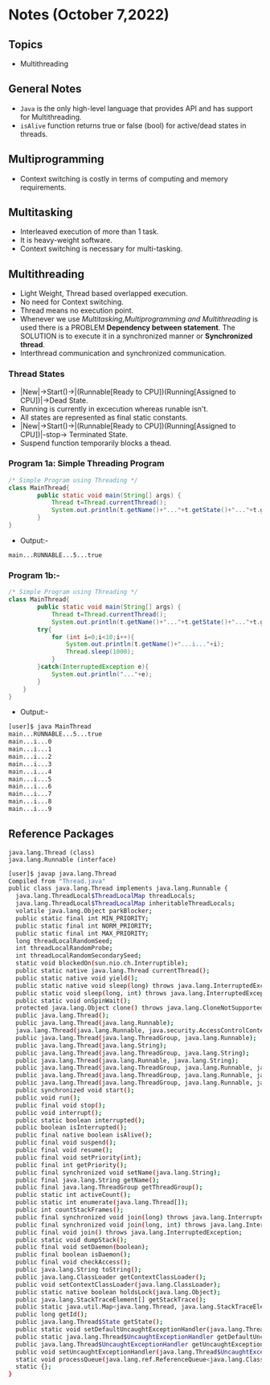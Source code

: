# Notes (October 7,2022)

## Topics

- Multithreading

## General Notes

- `Java` is the only high-level language that provides API and has support for Multithreading.
- `isAlive` function returns true or false (bool) for active/dead states in threads.

## Multiprogramming

- Context switching is costly in terms of computing and memory requirements.

## Multitasking

- Interleaved execution of more than 1 task.
- It is heavy-weight software.
- Context switching is necessary for multi-tasking.

## Multithreading

- Light Weight, Thread based overlapped execution.
- No need for Context switching.
- Thread means no execution point.
- Whenever we use _Multitasking,Multiprogramming and Multithreading_ is used there is a PROBLEM **Dependency between statement**. The SOLUTION is to execute it in a synchronized manner or **Synchronized thread**.
- Interthread communication and synchronized communication.

### Thread States

- |New|->Start()->|(Runnable[Ready to CPU])(Running[Assigned to CPU])|->Dead State.
- Running is currently in excecution whereas runable isn't.
- All states are represented as final static constants.
- |New|->Start()->|(Runnable[Ready to CPU])(Running[Assigned to CPU])|-stop-> Terminated State.
- Suspend function temporarily blocks a thead.

### Program 1a: Simple Threading Program

```java
/* Simple Program using Threading */
class MainThread{
        public static void main(String[] args) {
            Thread t=Thread.currentThread();
            System.out.println(t.getName()+"..."+t.getState()+"..."+t.getPriority()+"..."+t.isAlive());
        }
}
```

- Output:-

```text
main...RUNNABLE...5...true
```

### Program 1b:-

```java
/* Simple Program using Threading */
class MainThread{
        public static void main(String[] args) {
            Thread t=Thread.currentThread();
            System.out.println(t.getName()+"..."+t.getState()+"..."+t.getPriority()+"..."+t.isAlive());
        try{
            for (int i=0;i<10;i++){
                System.out.println(t.getName()+"...i..."+i);
                Thread.sleep(1000);
            }
        }catch(InterruptedException e){
            System.out.println("..."+e);
        }
    }
}
```

- Output:-

```bash
[user]$ java MainThread
main...RUNNABLE...5...true
main...i...0
main...i...1
main...i...2
main...i...3
main...i...4
main...i...5
main...i...6
main...i...7
main...i...8
main...i...9
```

## Reference Packages

```text
java.lang.Thread (class)
java.lang.Runnable (interface)
```

```bash
[user]$ javap java.lang.Thread
Compiled from "Thread.java"
public class java.lang.Thread implements java.lang.Runnable {
  java.lang.ThreadLocal$ThreadLocalMap threadLocals;
  java.lang.ThreadLocal$ThreadLocalMap inheritableThreadLocals;
  volatile java.lang.Object parkBlocker;
  public static final int MIN_PRIORITY;
  public static final int NORM_PRIORITY;
  public static final int MAX_PRIORITY;
  long threadLocalRandomSeed;
  int threadLocalRandomProbe;
  int threadLocalRandomSecondarySeed;
  static void blockedOn(sun.nio.ch.Interruptible);
  public static native java.lang.Thread currentThread();
  public static native void yield();
  public static native void sleep(long) throws java.lang.InterruptedException;
  public static void sleep(long, int) throws java.lang.InterruptedException;
  public static void onSpinWait();
  protected java.lang.Object clone() throws java.lang.CloneNotSupportedException;
  public java.lang.Thread();
  public java.lang.Thread(java.lang.Runnable);
  java.lang.Thread(java.lang.Runnable, java.security.AccessControlContext);
  public java.lang.Thread(java.lang.ThreadGroup, java.lang.Runnable);
  public java.lang.Thread(java.lang.String);
  public java.lang.Thread(java.lang.ThreadGroup, java.lang.String);
  public java.lang.Thread(java.lang.Runnable, java.lang.String);
  public java.lang.Thread(java.lang.ThreadGroup, java.lang.Runnable, java.lang.String);
  public java.lang.Thread(java.lang.ThreadGroup, java.lang.Runnable, java.lang.String, long);
  public java.lang.Thread(java.lang.ThreadGroup, java.lang.Runnable, java.lang.String, long, boolean);
  public synchronized void start();
  public void run();
  public final void stop();
  public void interrupt();
  public static boolean interrupted();
  public boolean isInterrupted();
  public final native boolean isAlive();
  public final void suspend();
  public final void resume();
  public final void setPriority(int);
  public final int getPriority();
  public final synchronized void setName(java.lang.String);
  public final java.lang.String getName();
  public final java.lang.ThreadGroup getThreadGroup();
  public static int activeCount();
  public static int enumerate(java.lang.Thread[]);
  public int countStackFrames();
  public final synchronized void join(long) throws java.lang.InterruptedException;
  public final synchronized void join(long, int) throws java.lang.InterruptedException;
  public final void join() throws java.lang.InterruptedException;
  public static void dumpStack();
  public final void setDaemon(boolean);
  public final boolean isDaemon();
  public final void checkAccess();
  public java.lang.String toString();
  public java.lang.ClassLoader getContextClassLoader();
  public void setContextClassLoader(java.lang.ClassLoader);
  public static native boolean holdsLock(java.lang.Object);
  public java.lang.StackTraceElement[] getStackTrace();
  public static java.util.Map<java.lang.Thread, java.lang.StackTraceElement[]> getAllStackTraces();
  public long getId();
  public java.lang.Thread$State getState();
  public static void setDefaultUncaughtExceptionHandler(java.lang.Thread$UncaughtExceptionHandler);
  public static java.lang.Thread$UncaughtExceptionHandler getDefaultUncaughtExceptionHandler();
  public java.lang.Thread$UncaughtExceptionHandler getUncaughtExceptionHandler();
  public void setUncaughtExceptionHandler(java.lang.Thread$UncaughtExceptionHandler);
  static void processQueue(java.lang.ref.ReferenceQueue<java.lang.Class<?>>, java.util.concurrent.ConcurrentMap<? extends java.lang.ref.WeakReference<java.lang.Class<?>>, ?>);
  static {};
}
```

